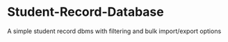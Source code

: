 # Student-Record-Database
A simple student record dbms with filtering and bulk import/export options

